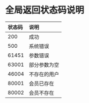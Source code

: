 # 全局返回状态码说明

| 状态码 | 说明 |
| :--- | :--- |
| 200 | 成功 |
| 500 | 系统错误 |
| 61451 | 参数错误 |
| 63001 | 部分参数为空 |
| 46004 | 不存在的用户 |
| 80001 | 会员已存在 |
| 80002 | 会员不存在 |

